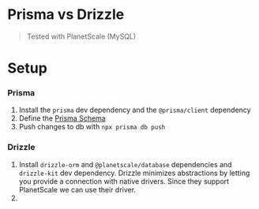 # Prisma vs Drizzle

> Tested with PlanetScale (MySQL)

# Setup

### Prisma

1. Install the `prisma` dev dependency and the `@prisma/client` dependency
2. Define the [Prisma Schema](./nx//packages/prisma/src/schema.prisma)
3. Push changes to db with `npx prisma db push`

### Drizzle

1. Install `drizzle-orm` and `@planetscale/database` dependencies and `drizzle-kit` dev dependency. Drizzle minimizes abstractions by letting you provide a connection with native drivers. Since they support PlanetScale we can use their driver.
2.
